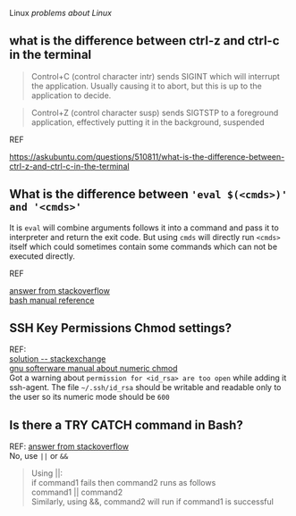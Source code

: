 Linux 
_problems about Linux_

## what is the difference between ctrl-z and ctrl-c in the terminal

>Control+C (control character intr) sends SIGINT which will interrupt the application. Usually causing it to abort, but this is up to the application to decide.

>Control+Z (control character susp) sends SIGTSTP to a foreground application, effectively putting it in the background, suspended

REF

https://askubuntu.com/questions/510811/what-is-the-difference-between-ctrl-z-and-ctrl-c-in-the-terminal

## What is the difference between ```'eval $(<cmds>)' and '<cmds>'```

It is `eval` will combine arguments follows it into a command and pass it to interpreter and return the exit code. But using `cmds` will directly run `<cmds>` itself which could sometimes contain some commands which can not be executed directly.

REF

[answer from stackoverflow](https://stackoverflow.com/questions/43001805/whats-the-difference-between-eval-command-and-command)  
[bash manual reference](https://www.gnu.org/software/bash/manual/bash.html)

## SSH Key Permissions Chmod settings?
REF:  
[solution -- stackexchange](https://unix.stackexchange.com/questions/257590/ssh-key-permissions-chmod-settings)  
[gnu softerware manual about numeric chmod](https://www.gnu.org/software/coreutils/manual/html_node/Numeric-Modes.html#Numeric-Modes)  
Got a warning about ```permission for <id_rsa> are too open``` while adding it ssh-agent. 
The file ```~/.ssh/id_rsa``` should be writable and readable only to the user so its numeric mode should be ```600``` 

## Is there a TRY CATCH command in Bash?
REF: [answer from stackoverflow](https://stackoverflow.com/questions/22009364/is-there-a-try-catch-command-in-bash)  
No, use ```||``` or ```&&```
> Using ||:  
> if command1 fails then command2 runs as follows  
> command1 || command2  
> Similarly, using &&, command2 will run if command1 is successful
